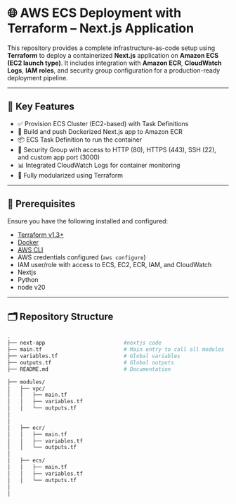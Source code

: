 # 🌐 AWS ECS Deployment with Terraform – Next.js Application

This repository provides a complete infrastructure-as-code setup using **Terraform** to deploy a containerized **Next.js** application on **Amazon ECS (EC2 launch type)**. It includes integration with **Amazon ECR**, **CloudWatch Logs**, **IAM roles**, and security group configuration for a production-ready deployment pipeline.

---

## 📌 Key Features

- ✅ Provision ECS Cluster (EC2-based) with Task Definitions
- 🐳 Build and push Dockerized Next.js app to Amazon ECR
- 📦 ECS Task Definition to run the container
- 🔐 Security Group with access to HTTP (80), HTTPS (443), SSH (22), and custom app port (3000)
- 📊 Integrated CloudWatch Logs for container monitoring
- 💼 Fully modularized using Terraform

---

## 🧰 Prerequisites

Ensure you have the following installed and configured:

- [Terraform v1.3+](https://developer.hashicorp.com/terraform/downloads)
- [Docker](https://www.docker.com/)
- [AWS CLI](https://aws.amazon.com/cli/)
- AWS credentials configured (`aws configure`)
- IAM user/role with access to ECS, EC2, ECR, IAM, and CloudWatch
- Nextjs
- Python
- node v20

---

## 🗂️ Repository Structure

```bash
.
├── next-app                         #nextjs code
├── main.tf                          # Main entry to call all modules
├── variables.tf                     # Global variables
├── outputs.tf                       # Global outputs
├── README.md                        # Documentation

├── modules/
│   ├── vpc/
│   │   ├── main.tf
│   │   ├── variables.tf
│   │   └── outputs.tf
│
│
│   ├── ecr/
│   │   ├── main.tf
│   │   ├── variables.tf
│   │   └── outputs.tf
│
│   ├── ecs/
│   │   ├── main.tf
│   │   ├── variables.tf
│   │   └── outputs.tf
│
│   
